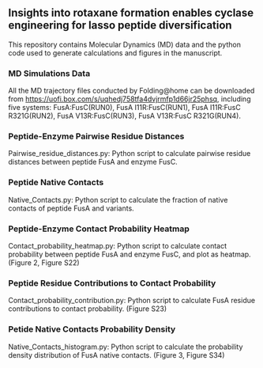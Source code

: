 ##	Insights into rotaxane formation enables cyclase engineering for lasso peptide diversification

This repository contains Molecular Dynamics (MD) data and the python code used to generate calculations and figures in the manuscript.

###	MD Simulations Data
All the MD trajectory files conducted by Folding@home can be downloaded from https://uofi.box.com/s/uqhedj758tfa4dvjrmfp1d66jr25phsq, including five systems: FusA:FusC(RUN0), FusA I11R:FusC(RUN1), FusA I11R:FusC R321G(RUN2), FusA V13R:FusC(RUN3), FusA V13R:FusC R321G(RUN4).

###	Peptide-Enzyme Pairwise Residue Distances
Pairwise_residue_distances.py: Python script to calculate pairwise residue distances between peptide FusA and enzyme FusC.

###	Peptide Native Contacts
Native_Contacts.py: Python script to calculate the fraction of native contacts of peptide FusA and variants.

###	Peptide-Enzyme Contact Probability Heatmap
Contact_probability_heatmap.py: Python script to calculate contact probability between peptide FusA and enzyme FusC, and plot as heatmap. (Figure 2, Figure S22)

###	Peptide Residue Contributions to Contact Probability
Contact_probability_contribution.py: Python script to calculate FusA residue contributions to contact probability. (Figure S23)

###	Petide Native Contacts Probability Density 
Native_Contacts_histogram.py: Python script to calculate the probability density distribution of FusA native contacts. (Figure 3, Figure S34)

